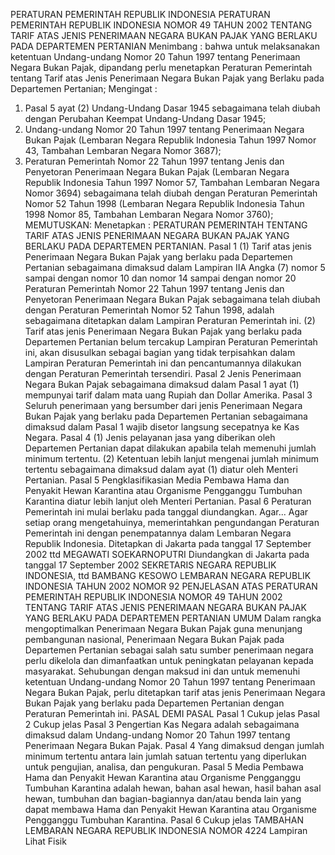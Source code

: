  PERATURAN PEMERINTAH REPUBLIK INDONESIA PERATURAN PEMERINTAH REPUBLIK INDONESIA NOMOR 49 TAHUN 2002 TENTANG TARIF ATAS JENIS PENERIMAAN NEGARA BUKAN PAJAK YANG BERLAKU PADA DEPARTEMEN PERTANIAN
Menimbang :
 bahwa untuk melaksanakan ketentuan Undang-undang Nomor 20 Tahun 1997 tentang Penerimaan Negara Bukan Pajak, dipandang perlu menetapkan Peraturan Pemerintah tentang Tarif atas Jenis Penerimaan Negara Bukan Pajak yang Berlaku pada Departemen Pertanian;
Mengingat :

1. Pasal 5 ayat (2) Undang-Undang Dasar 1945 sebagaimana telah diubah dengan Perubahan Keempat Undang-Undang Dasar 1945;
2. Undang-undang Nomor 20 Tahun 1997 tentang Penerimaan Negara Bukan Pajak (Lembaran Negara Republik Indonesia Tahun 1997 Nomor 43, Tambahan Lembaran Negara Nomor 3687);
3. Peraturan Pemerintah Nomor 22 Tahun 1997 tentang Jenis dan Penyetoran Penerimaan Negara Bukan Pajak (Lembaran Negara Republik Indonesia Tahun 1997 Nomor 57, Tambahan Lembaran Negara Nomor 3694) sebagaimana telah diubah dengan Peraturan Pemerintah Nomor 52 Tahun 1998 (Lembaran Negara Republik Indonesia Tahun 1998 Nomor 85, Tambahan Lembaran Negara Nomor 3760);
MEMUTUSKAN:
 Menetapkan : PERATURAN PEMERINTAH TENTANG TARIF ATAS JENIS PENERIMAAN NEGARA BUKAN PAJAK YANG BERLAKU PADA DEPARTEMEN PERTANIAN.
Pasal 1
(1) Tarif atas jenis Penerimaan Negara Bukan Pajak yang berlaku pada Departemen Pertanian sebagaimana dimaksud dalam Lampiran IIA Angka (7) nomor 5 sampai dengan nomor 10 dan nomor 14 sampai dengan nomor 20 Peraturan Pemerintah Nomor 22 Tahun 1997 tentang Jenis dan Penyetoran Penerimaan Negara Bukan Pajak sebagaimana telah diubah dengan Peraturan Pemerintah Nomor 52 Tahun 1998, adalah sebagaimana ditetapkan dalam Lampiran Peraturan Pemerintah ini.
(2) Tarif atas jenis Penerimaan Negara Bukan Pajak yang berlaku pada Departemen Pertanian belum tercakup Lampiran Peraturan Pemerintah ini, akan disusulkan sebagai bagian yang tidak terpisahkan dalam Lampiran Peraturan Pemerintah ini dan pencantumannya dilakukan dengan Peraturan Pemerintah tersendiri.
Pasal 2
Jenis Penerimaan Negara Bukan Pajak sebagaimana dimaksud dalam Pasal 1 ayat (1) mempunyai tarif dalam mata uang Rupiah dan Dollar Amerika.
Pasal 3
Seluruh penerimaan yang bersumber dari jenis Penerimaan Negara Bukan Pajak yang berlaku pada Departemen Pertanian sebagaimana dimaksud dalam Pasal 1 wajib disetor langsung secepatnya ke Kas Negara.
Pasal 4
(1) Jenis pelayanan jasa yang diberikan oleh Departemen Pertanian dapat dilakukan apabila telah memenuhi jumlah minimum tertentu.
(2) Ketentuan lebih lanjut mengenai jumlah minimum tertentu sebagaimana dimaksud dalam ayat (1) diatur oleh Menteri Pertanian.
Pasal 5
Pengklasifikasian Media Pembawa Hama dan Penyakit Hewan Karantina atau Organisme Pengganggu Tumbuhan Karantina diatur lebih lanjut oleh Menteri Pertanian.
Pasal 6
Peraturan Pemerintah ini mulai berlaku pada tanggal diundangkan. Agar...
Agar setiap orang mengetahuinya, memerintahkan pengundangan Peraturan Pemerintah ini dengan penempatannya dalam Lembaran Negara Republik Indonesia. Ditetapkan di Jakarta pada tanggal 17 September 2002 ttd MEGAWATI SOEKARNOPUTRI Diundangkan di Jakarta pada tanggal 17 September 2002 SEKRETARIS NEGARA REPUBLIK INDONESIA, ttd BAMBANG KESOWO LEMBARAN NEGARA REPUBLIK INDONESIA TAHUN 2002 NOMOR 92 PENJELASAN ATAS PERATURAN PEMERINTAH REPUBLIK INDONESIA NOMOR 49 TAHUN 2002 TENTANG TARIF ATAS JENIS PENERIMAAN NEGARA BUKAN PAJAK YANG BERLAKU PADA DEPARTEMEN PERTANIAN UMUM Dalam rangka mengoptimalkan Penerimaan Negara Bukan Pajak guna menunjang pembangunan nasional, Penerimaan Negara Bukan Pajak pada Departemen Pertanian sebagai salah satu sumber penerimaan negara perlu dikelola dan dimanfaatkan untuk peningkatan pelayanan kepada masyarakat. Sehubungan dengan maksud ini dan untuk memenuhi ketentuan Undang-undang Nomor 20 Tahun 1997 tentang Penerimaan Negara Bukan Pajak, perlu ditetapkan tarif atas jenis Penerimaan Negara Bukan Pajak yang berlaku pada Departemen Pertanian dengan Peraturan Pemerintah ini. PASAL DEMI PASAL
Pasal 1
Cukup jelas
Pasal 2
Cukup jelas
Pasal 3
Pengertian Kas Negara adalah sebagaimana dimaksud dalam Undang-undang Nomor 20 Tahun 1997 tentang Penerimaan Negara Bukan Pajak.
Pasal 4
Yang dimaksud dengan jumlah minimum tertentu antara lain jumlah satuan tertentu yang diperlukan untuk pengujian, analisa, dan pengukuran.
Pasal 5
Media Pembawa Hama dan Penyakit Hewan Karantina atau Organisme Pengganggu Tumbuhan Karantina adalah hewan, bahan asal hewan, hasil bahan asal hewan, tumbuhan dan bagian-bagiannya dan/atau benda lain yang dapat membawa Hama dan Penyakit Hewan Karantina atau Organisme Pengganggu Tumbuhan Karantina.
Pasal 6
Cukup jelas TAMBAHAN LEMBARAN NEGARA REPUBLIK INDONESIA NOMOR 4224 Lampiran Lihat Fisik